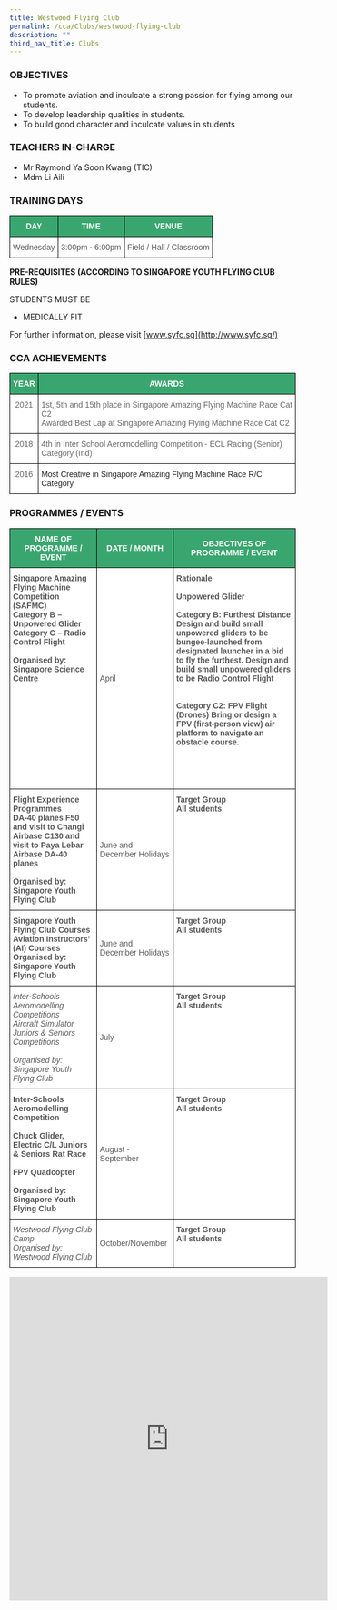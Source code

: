 ```yaml
---
title: Westwood Flying Club
permalink: /cca/Clubs/westwood-flying-club
description: ""
third_nav_title: Clubs
---
```

### OBJECTIVES

*   To promote aviation and inculcate a strong passion for flying among our students.&nbsp; &nbsp; &nbsp; &nbsp;
*   To develop leadership qualities in students.
*   To build good character and inculcate values in students

### TEACHERS IN-CHARGE

*   Mr Raymond Ya Soon Kwang (TIC)
*   Mdm Li Aili

  

### TRAINING DAYS

<style type="text/css">
.tg  {border-collapse:collapse;border-spacing:0;}
.tg td{border-color:black;border-style:solid;border-width:1px;font-family:Arial, sans-serif;font-size:14px;
  overflow:hidden;padding:10px 5px;word-break:normal;}
.tg th{border-color:black;border-style:solid;border-width:1px;font-family:Arial, sans-serif;font-size:14px;
  font-weight:normal;overflow:hidden;padding:10px 5px;word-break:normal;}
.tg .tg-k0s0{background-color:#3AA66F;color:#FFF;font-weight:bold;text-align:center;vertical-align:middle}
.tg .tg-mwz3{background-color:#FFF;color:#565656;text-align:left;vertical-align:middle}
</style>
<table class="tg">
<thead>
  <tr>
    <th class="tg-k0s0"><span style="color:#FFF;background-color:#3AA66F">DAY</span></th>
    <th class="tg-k0s0"><span style="color:#FFF;background-color:#3AA66F">TIME</span></th>
    <th class="tg-k0s0"><span style="color:#FFF;background-color:#3AA66F">VENUE</span></th>
  </tr>
</thead>
<tbody>
  <tr>
    <td class="tg-mwz3"><span style="color:#565656">Wednesday</span></td>
    <td class="tg-mwz3"><span style="color:#565656">3:00pm - 6:00pm</span></td>
    <td class="tg-mwz3"><span style="color:#565656">Field / Hall / Classroom</span></td>
  </tr>
</tbody>
</table>

**PRE-REQUISITES (ACCORDING TO SINGAPORE YOUTH FLYING CLUB RULES)**&nbsp;

STUDENTS MUST BE

*   MEDICALLY FIT

For further information, please visit&nbsp;[www.syfc.sg](http://www.syfc.sg/)

### CCA ACHIEVEMENTS

<style type="text/css">
.tg  {border-collapse:collapse;border-spacing:0;}
.tg td{border-color:black;border-style:solid;border-width:1px;font-family:Arial, sans-serif;font-size:14px;
  overflow:hidden;padding:10px 5px;word-break:normal;}
.tg th{border-color:black;border-style:solid;border-width:1px;font-family:Arial, sans-serif;font-size:14px;
  font-weight:normal;overflow:hidden;padding:10px 5px;word-break:normal;}
.tg .tg-k0s0{background-color:#3AA66F;color:#FFF;font-weight:bold;text-align:center;vertical-align:middle}
.tg .tg-zqva{background-color:#FFF;color:#666;text-align:center;vertical-align:top}
.tg .tg-cmm0{background-color:#FFF;color:#666;text-align:left;vertical-align:top}
.tg .tg-1ppo{background-color:#FFF;color:#222;text-align:left;vertical-align:middle}
</style>
<table class="tg">
<thead>
  <tr>
    <th class="tg-k0s0"><span style="color:#FFF;background-color:#3AA66F">YEAR</span></th>
    <th class="tg-k0s0"><span style="color:#FFF;background-color:#3AA66F">AWARDS</span></th>
  </tr>
</thead>
<tbody>
  <tr>
    <td class="tg-zqva">2021</td>
    <td class="tg-cmm0">1st,  5th and 15th place in Singapore Amazing Flying Machine Race Cat C2<br>Awarded Best Lap at Singapore Amazing Flying Machine Race Cat C2<br></td>
  </tr>
  <tr>
    <td class="tg-zqva">2018<br></td>
    <td class="tg-cmm0">4th in Inter School Aeromodelling Competition - ECL Racing (Senior) Category (Ind)</td>
  </tr>
  <tr>
    <td class="tg-zqva">2016</td>
    <td class="tg-1ppo"><span style="color:#222;background-color:#FFF">Most Creative in Singapore Amazing Flying Machine Race R/C Category</span></td>
  </tr>
</tbody>
</table>

### PROGRAMMES / EVENTS

<style type="text/css">
.tg  {border-collapse:collapse;border-spacing:0;}
.tg td{border-color:black;border-style:solid;border-width:1px;font-family:Arial, sans-serif;font-size:14px;
  overflow:hidden;padding:10px 5px;word-break:normal;}
.tg th{border-color:black;border-style:solid;border-width:1px;font-family:Arial, sans-serif;font-size:14px;
  font-weight:normal;overflow:hidden;padding:10px 5px;word-break:normal;}
.tg .tg-k0s0{background-color:#3AA66F;color:#FFF;font-weight:bold;text-align:center;vertical-align:middle}
.tg .tg-qrq8{background-color:#FFF;color:#565656;font-weight:bold;text-align:left;vertical-align:top}
.tg .tg-mwz3{background-color:#FFF;color:#565656;text-align:left;vertical-align:middle}
.tg .tg-w5hc{background-color:#FFF;color:#565656;font-style:italic;text-align:left;vertical-align:top}
</style>
<table class="tg">
<thead>
  <tr>
    <th class="tg-k0s0"><span style="color:#FFF;background-color:#3AA66F">NAME OF PROGRAMME / EVENT</span></th>
    <th class="tg-k0s0"><span style="color:#FFF;background-color:#3AA66F">DATE / MONTH</span></th>
    <th class="tg-k0s0"><span style="color:#FFF;background-color:#3AA66F">OBJECTIVES OF PROGRAMME / EVENT</span></th>
  </tr>
</thead>
<tbody>
  <tr>
    <td class="tg-qrq8">Singapore Amazing Flying Machine Competition (SAFMC)<br><span style="color:#565656">Category B – Unpowered Glider Category C – Radio Control Flight</span><br><br><span style="color:#565656">Organised by: Singapore Science Centre</span><br></td>
    <td class="tg-mwz3"><span style="color:#565656">April</span></td>
    <td class="tg-qrq8">Rationale<br><br>Unpowered Glider<br><br>Category B: Furthest Distance <span style="color:#565656">Design and build small unpowered gliders to be bungee-launched from designated launcher in a bid to fly the furthest. Design and build small unpowered gliders to be</span> Radio Control Flight<br><br><br>Category C2:  FPV Flight (Drones) <span style="color:#565656">Bring or design a FPV (first-person view) air platform to navigate an obstacle course.</span><br><br><br><br><br></td>
  </tr>
  <tr>
    <td class="tg-qrq8">Flight Experience Programmes<br><span style="color:#565656">DA-40 planes F50 and visit to Changi Airbase C130 and visit to Paya Lebar Airbase DA-40 planes</span><br><br><span style="color:#565656">Organised by: Singapore Youth</span> Flying Club</td>
    <td class="tg-mwz3"><span style="color:#565656">June and December Holidays</span></td>
    <td class="tg-qrq8">Target Group<br><span style="color:#565656">All students</span></td>
  </tr>
  <tr>
    <td class="tg-qrq8">Singapore Youth Flying Club Courses<br><span style="color:#565656">Aviation Instructors’ (AI) Courses</span><br>Organised by: Singapore Youth Flying Club</td>
    <td class="tg-mwz3"><span style="color:#565656">June and December Holidays</span></td>
    <td class="tg-qrq8">Target Group<br><span style="color:#565656">All students </span></td>
  </tr>
  <tr>
    <td class="tg-w5hc">Inter-Schools Aeromodelling Competitions<br><span style="color:#565656">Aircraft Simulator Juniors &amp; Seniors Competitions</span><br><br>Organised by: Singapore Youth Flying Club</td>
    <td class="tg-mwz3"><span style="color:#565656">July</span></td>
    <td class="tg-qrq8">Target Group<br>All students</td>
  </tr>
  <tr>
    <td class="tg-qrq8">Inter-Schools Aeromodelling Competition<br><br><span style="color:#565656">Chuck Glider, Electric C/L Juniors &amp; Seniors Rat Race</span><br><br><span style="color:#565656">FPV Quadcopter</span><br><br><span style="color:#565656">Organised by: Singapore Youth Flying Club</span><br></td>
    <td class="tg-mwz3"><span style="color:#565656">August - September</span></td>
    <td class="tg-qrq8">Target Group<br><span style="color:#565656">All students </span></td>
  </tr>
  <tr>
    <td class="tg-w5hc">Westwood Flying Club Camp<br>Organised by: Westwood Flying Club</td>
    <td class="tg-mwz3"><span style="color:#565656">October/November</span></td>
    <td class="tg-qrq8">Target Group<br><span style="color:#565656">All students</span></td>
  </tr>
</tbody>
</table>

<iframe allowfullscreen="true" height="569" width="560" frameborder="0" src="https://docs.google.com/presentation/d/e/2PACX-1vRmHJj1X8UG4Bn61-3rZXl3iaYF52jNgiKoPLiFcXvKpIUXjm0N04ZnqkmxKsQ6aVW326slPfPqj4JG/embed?start=true&amp;loop=true&amp;delayms=3000"></iframe>